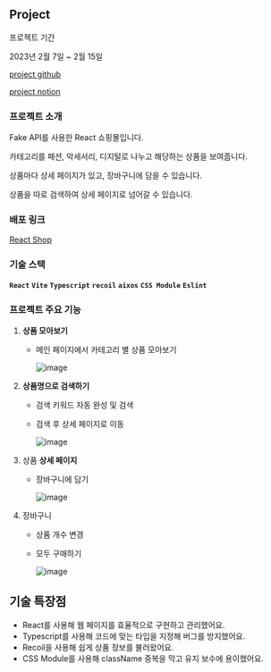 ## Project
프로젝트 기간 

2023년 2월 7일 ~ 2월 15일

[project github](https://github.com/JHni2/react-shop)

[project notion](https://www.notion.so/React-Shop-14974544871841458c65e0298a817a87?pvs=4)

### 프로젝트 소개

Fake API를 사용한 React 쇼핑몰입니다.

카테고리를 패션, 악세서리, 디지털로 나누고 해당하는 상품을 보여줍니다.

상품마다 상세 페이지가 있고, 장바구니에 담을 수 있습니다.

상품을 따로 검색하여 상세 페이지로 넘어갈 수 있습니다.

### **배포 링크**

[React Shop](https://react-shop-one-pi.vercel.app/)

### **기술 스택**

**`React`** **`Vite`** **`Typescript`** **`recoil`** **`aixos`** **`CSS Module`** **`Eslint`**

### 프로젝트 주요 기능

1. **상품 모아보기**
    - 메인 페이지에서 카테고리 별 상품 모아보기
        
       ![image](https://github.com/JHni2/react-shop/assets/105628384/fdb185bd-1572-48fe-b32c-56876e60a052)
        

2.  **상품명으로 검색하기**
    - 검색 키워드 자동 완성 및 검색 
    - 검색 후 상세 페이지로 이동
        
       ![image](https://github.com/JHni2/react-shop/assets/105628384/1d46d9a6-1ed2-4400-a8bc-8151ca7c3b10)
        

3. 상품 **상세 페이지**
    - 장바구니에 담기
        
       ![image](https://github.com/JHni2/react-shop/assets/105628384/ba28d365-ebd0-46c6-aff4-c9c6480fac41)
        

4. 장바구니
    - 상품 개수 변경
    - 모두 구매하기
        
        ![image](https://github.com/JHni2/react-shop/assets/105628384/44790480-e407-4106-84be-1cb40f5f5280)
        

## 기술 특장점

- React를 사용해 웹 페이지를 효율적으로 구현하고 관리했어요.
- Typescript를 사용해 코드에 맞는 타입을 지정해 버그를 방지했어요.
- Recoil을 사용해 쉽게 상품 정보를 불러왔어요.
- CSS Module를 사용해 className 중복을 막고 유지 보수에 용이했어요.
